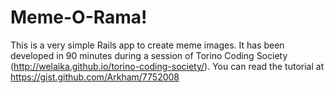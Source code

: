 Meme-O-Rama!
=========

This is a very simple Rails app to create meme images. It has been developed in 90 minutes during a session of Torino Coding Society (http://welaika.github.io/torino-coding-society/). You can read the tutorial at https://gist.github.com/Arkham/7752008
